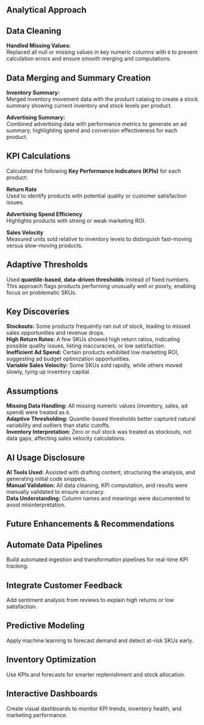 ## **Analytical Approach**

## **Data Cleaning**

**Handled Missing Values:**  
Replaced all null or missing values in key numeric columns with `0` to prevent calculation errors and ensure smooth merging and computations.


## **Data Merging and Summary Creation**

**Inventory Summary:**  
Merged inventory movement data with the product catalog to create a stock summary showing current inventory and stock levels per product.

**Advertising Summary:**  
Combined advertising data with performance metrics to generate an ad summary, highlighting spend and conversion effectiveness for each product.

## **KPI Calculations**

Calculated the following **Key Performance Indicators (KPIs)** for each product:

**Return Rate**  
Used to identify products with potential quality or customer satisfaction issues.

**Advertising Spend Efficiency**  
Highlights products with strong or weak marketing ROI.

**Sales Velocity**  
Measured units sold relative to inventory levels to distinguish fast-moving versus slow-moving products.

## **Adaptive Thresholds**

Used **quantile-based**, **data-driven thresholds** instead of fixed numbers.  
This approach flags products performing unusually well or poorly, enabling focus on problematic SKUs.

## **Key Discoveries**

**Stockouts:** Some products frequently ran out of stock, leading to missed sales opportunities and revenue drops.  
**High Return Rates:** A few SKUs showed high return ratios, indicating possible quality issues, listing inaccuracies, or low satisfaction.  
**Inefficient Ad Spend:** Certain products exhibited low marketing ROI, suggesting ad budget optimization opportunities.  
**Variable Sales Velocity:** Some SKUs sold rapidly, while others moved slowly, tying up inventory capital.

## **Assumptions**

**Missing Data Handling:** All missing numeric values (inventory, sales, ad spend) were treated as `0`.  
**Adaptive Thresholding:** Quantile-based thresholds better captured natural variability and outliers than static cutoffs.  
**Inventory Interpretation:** Zero or null stock was treated as stockouts, not data gaps, affecting sales velocity calculations.

## **AI Usage Disclosure**

**AI Tools Used:** Assisted with drafting content, structuring the analysis, and generating initial code snippets.  
**Manual Validation:** All data cleaning, KPI computation, and results were manually validated to ensure accuracy.  
**Data Understanding:** Column names and meanings were documented to avoid misinterpretation.

## **Future Enhancements & Recommendations**

## **Automate Data Pipelines**  
Build automated ingestion and transformation pipelines for real-time KPI tracking.

## **Integrate Customer Feedback**  
Add sentiment analysis from reviews to explain high returns or low satisfaction.

## **Predictive Modeling**  
Apply machine learning to forecast demand and detect at-risk SKUs early.

## **Inventory Optimization**  
Use KPIs and forecasts for smarter replenishment and stock allocation.

## **Interactive Dashboards**  
Create visual dashboards to monitor KPI trends, inventory health, and marketing performance.
